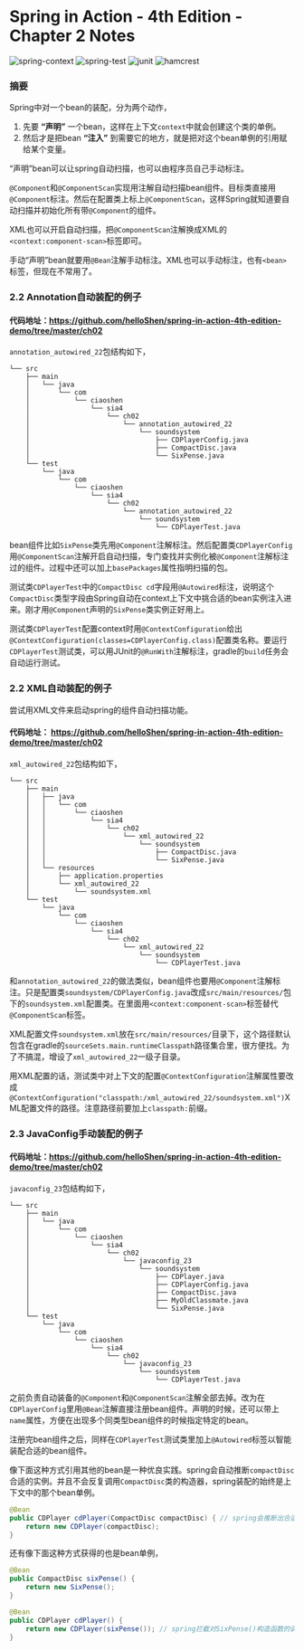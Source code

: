 # Spring in Action - 4th Edition - Chapter 2 Notes

![spring-context](https://img.shields.io/badge/spring--context-5.1.6-brightgreen.svg) ![spring-test](https://img.shields.io/badge/spring--test-5.1.6-brightgreen.svg) ![junit](https://img.shields.io/badge/junit-4.12-brightgreen.svg) ![hamcrest](https://img.shields.io/badge/hamcrest--all-1.3-brightgreen.svg)

### 摘要
Spring中对一个bean的装配，分为两个动作，
1. 先要 **“声明”** 一个bean，这样在上下文`context`中就会创建这个类的单例。
2. 然后才是把bean **“注入”** 到需要它的地方，就是把对这个bean单例的引用赋给某个变量。

“声明”bean可以让spring自动扫描，也可以由程序员自己手动标注。

`@Component`和`@ComponentScan`实现用注解自动扫描bean组件。目标类直接用`@Component`标注。然后在配置类上标上`@ComponentScan`，这样Spring就知道要自动扫描并初始化所有带`@Component`的组件。

XML也可以开启自动扫描，把`@ComponentScan`注解换成XML的`<context:component-scan>`标签即可。

手动“声明”bean就要用`@Bean`注解手动标注。XML也可以手动标注，也有`<bean>`标签，但现在不常用了。

### 2.2 Annotation自动装配的例子

#### 代码地址：<https://github.com/helloShen/spring-in-action-4th-edition-demo/tree/master/ch02>
`annotation_autowired_22`包结构如下，
```
└── src
    ├── main
    │   └── java
    │       └── com
    │           └── ciaoshen
    │               └── sia4
    │                   └── ch02
    │                       └── annotation_autowired_22
    │                           └── soundsystem
    │                               ├── CDPlayerConfig.java
    │                               ├── CompactDisc.java
    │                               └── SixPense.java
    └── test
        └── java
            └── com
                └── ciaoshen
                    └── sia4
                        └── ch02
                            └── annotation_autowired_22
                                └── soundsystem
                                    └── CDPlayerTest.java
```    

bean组件比如`SixPense`类先用`@Component`注解标注。然后配置类`CDPlayerConfig`用`@ComponentScan`注解开启自动扫描，专门查找并实例化被`@Component`注解标注过的组件。过程中还可以加上`basePackages`属性指明扫描的包。

测试类`CDPlayerTest`中的`CompactDisc cd`字段用`@Autowired`标注，说明这个`CompactDisc`类型字段由Spring自动在context上下文中挑合适的bean实例注入进来。刚才用`@Component`声明的`SixPense`类实例正好用上。

测试类`CDPlayerTest`配置context时用`@ContextConfiguration`给出`@ContextConfiguration(classes=CDPlayerConfig.class)`配置类名称。要运行`CDPlayerTest`测试类，可以用JUnit的`@RunWith`注解标注，gradle的`build`任务会自动运行测试。



### 2.2 XML自动装配的例子
尝试用XML文件来启动spring的组件自动扫描功能。

#### 代码地址： <https://github.com/helloShen/spring-in-action-4th-edition-demo/tree/master/ch02>
`xml_autowired_22`包结构如下，
```
└── src
    ├── main
    │   ├── java
    │   │   └── com
    │   │       └── ciaoshen
    │   │           └── sia4
    │   │               └── ch02
    │   │                   └── xml_autowired_22
    │   │                       └── soundsystem
    │   │                           ├── CompactDisc.java
    │   │                           └── SixPense.java
    │   └── resources
    │       ├── application.properties
    │       └── xml_autowired_22
    │           └── soundsystem.xml
    └── test
        └── java
            └── com
                └── ciaoshen
                    └── sia4
                        └── ch02
                            └── xml_autowired_22
                                └── soundsystem
                                    └── CDPlayerTest.java
```

和`annotation_autowired_22`的做法类似，bean组件也要用`@Component`注解标注。只是配置类`soundsystem/CDPlayerConfig.java`改成`src/main/resources/`包下的`soundsystem.xml`配置类。在里面用`<context:component-scan>`标签替代`@ComponentScan`标签。

XML配置文件`soundsystem.xml`放在`src/main/resources/`目录下，这个路径默认包含在gradle的`sourceSets.main.runtimeClasspath`路径集合里，很方便找。为了不搞混，增设了`xml_autowired_22`一级子目录。

用XML配置的话，测试类中对上下文的配置`@ContextConfiguration`注解属性要改成`@ContextConfiguration("classpath:/xml_autowired_22/soundsystem.xml")`XML配置文件的路径。注意路径前要加上`classpath:`前缀。

### 2.3 JavaConfig手动装配的例子

#### 代码地址：<https://github.com/helloShen/spring-in-action-4th-edition-demo/tree/master/ch02>
`javaconfig_23`包结构如下，
```
└── src
    ├── main
    │   └── java
    │       └── com
    │           └── ciaoshen
    │               └── sia4
    │                   └── ch02
    │                       └── javaconfig_23
    │                           └── soundsystem
    │                               ├── CDPlayer.java
    │                               ├── CDPlayerConfig.java
    │                               ├── CompactDisc.java
    │                               ├── MyOldClassmate.java
    │                               └── SixPense.java
    └── test
        └── java
            └── com
                └── ciaoshen
                    └── sia4
                        └── ch02
                            └── javaconfig_23
                                └── soundsystem
                                    └── CDPlayerTest.java
```

之前负责自动装备的`@Component`和`@ComponentScan`注解全部去掉。改为在`CDPlayerConfig`里用`@Bean`注解直接注册bean组件。声明的时候，还可以带上`name`属性，方便在出现多个同类型bean组件的时候指定特定的bean。

注册完bean组件之后，同样在`CDPlayerTest`测试类里加上`@Autowired`标签以智能装配合适的bean组件。

像下面这种方式引用其他的bean是一种优良实践。spring会自动推断`compactDisc`合适的实例。并且不会反复调用`CompactDisc`类的构造器，spring装配的始终是上下文中的那个bean单例。
```java
@Bean
public CDPlayer cdPlayer(CompactDisc compactDisc) { // spring会推断出合适的bean来装配
    return new CDPlayer(compactDisc);
}
```

还有像下面这种方式获得的也是bean单例，
```java
@Bean
public CompactDisc sixPense() {
    return new SixPense();
}

@Bean
public CDPlayer cdPlayer() {
    return new CDPlayer(sixPense()); // spring拦截对SixPense()构造函数的调用，始终返回单例。
}
```
